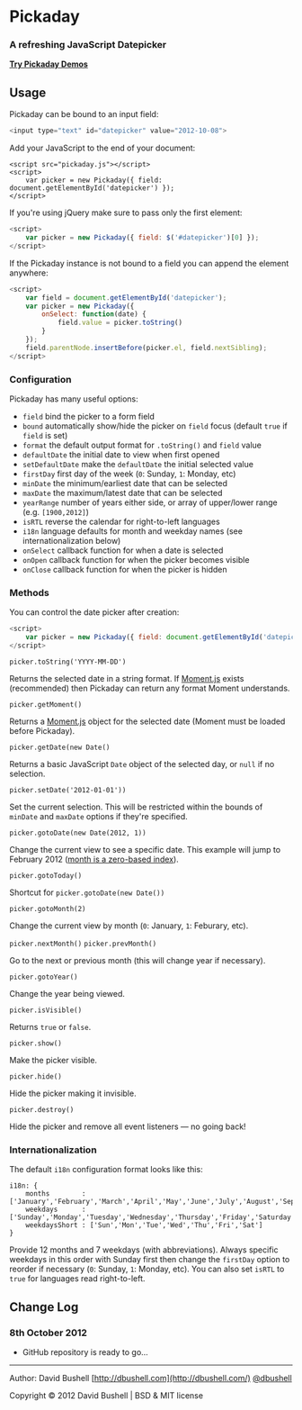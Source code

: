 Pickaday
========

### A refreshing JavaScript Datepicker

[**Try Pickaday Demos**](http://dbushell.github.com/Pickaday/)

## Usage

Pickaday can be bound to an input field:

```javascript
<input type="text" id="datepicker" value="2012-10-08">
```

Add your JavaScript to the end of your document:

```
<script src="pickaday.js"></script>
<script>
    var picker = new Pickaday({ field: document.getElementById('datepicker') });
</script>
```

If you're using jQuery make sure to pass only the first element:

```javascript
<script>
    var picker = new Pickaday({ field: $('#datepicker')[0] });
</script>
```

If the Pickaday instance is not bound to a field you can append the element anywhere:

```javascript
<script>
    var field = document.getElementById('datepicker');
    var picker = new Pickaday({
        onSelect: function(date) {
            field.value = picker.toString()
        }
    });
    field.parentNode.insertBefore(picker.el, field.nextSibling);
</script>
```
### Configuration

Pickaday has many useful options:

* `field` bind the picker to a form field
* `bound` automatically show/hide the picker on `field` focus (default `true` if `field` is set)
* `format` the default output format for `.toString()` and `field` value
* `defaultDate` the initial date to view when first opened
* `setDefaultDate` make the `defaultDate` the initial selected value
* `firstDay` first day of the week (`0`: Sunday, `1`: Monday, etc)
* `minDate` the minimum/earliest date that can be selected
* `maxDate` the maximum/latest date that can be selected
* `yearRange` number of years either side, or array of upper/lower range (e.g. `[1900,2012]`)
* `isRTL` reverse the calendar for right-to-left languages
* `i18n` language defaults for month and weekday names (see internationalization below)
* `onSelect` callback function for when a date is selected
* `onOpen` callback function for when the picker becomes visible 
* `onClose` callback function for when the picker is hidden


### Methods

You can control the date picker after creation:

```javascript
<script>
    var picker = new Pickaday({ field: document.getElementById('datepicker') });
</script>
```

`picker.toString('YYYY-MM-DD')`

Returns the selected date in a string format. If [Moment.js](http://momentjs.com/) exists (recommended) then Pickaday can return any format Moment understands.

`picker.getMoment()`

Returns a [Moment.js](http://momentjs.com/) object for the selected date (Moment must be loaded before Pickaday).

`picker.getDate(new Date()`

Returns a basic JavaScript `Date` object of the selected day, or `null` if no selection.

`picker.setDate('2012-01-01'))`

Set the current selection. This will be restricted within the bounds of `minDate` and `maxDate` options if they're specified.

`picker.gotoDate(new Date(2012, 1))`

Change the current view to see a specific date. This example will jump to February 2012 ([month is a zero-based index](https://developer.mozilla.org/en-US/docs/JavaScript/Reference/Global_Objects/Date)).

`picker.gotoToday()`

Shortcut for `picker.gotoDate(new Date())`

`picker.gotoMonth(2)`

Change the current view by month (`0`: January, `1`: Feburary, etc).

`picker.nextMonth()`
`picker.prevMonth()`

Go to the next or previous month (this will change year if necessary).

`picker.gotoYear()`

Change the year being viewed.

`picker.isVisible()`

Returns `true` or `false`.

`picker.show()`

Make the picker visible.

`picker.hide()`

Hide the picker making it invisible.

`picker.destroy()`

Hide the picker and remove all event listeners — no going back!

### Internationalization

The default `i18n` configuration format looks like this:

    i18n: {
        months        : ['January','February','March','April','May','June','July','August','September','October','November','December'],
        weekdays      : ['Sunday','Monday','Tuesday','Wednesday','Thursday','Friday','Saturday'],
        weekdaysShort : ['Sun','Mon','Tue','Wed','Thu','Fri','Sat']
    }

Provide 12 months and 7 weekdays (with abbreviations). Always specific weekdays in this order with Sunday first then change the `firstDay` option to reorder if necessary (`0`: Sunday, `1`: Monday, etc). You can also set `isRTL` to `true` for languages read right-to-left.

## Change Log

### 8th October 2012

* GitHub repository is ready to go…

* * *

Author: David Bushell [http://dbushell.com](http://dbushell.com/) [@dbushell](http://twitter.com/dbushell/)

Copyright © 2012 David Bushell | BSD & MIT license